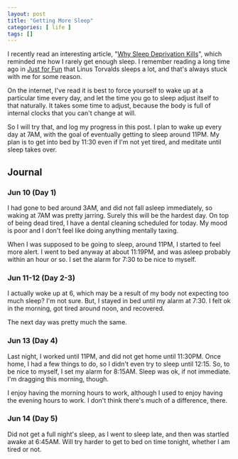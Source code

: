 ```yaml
---
layout: post
title: "Getting More Sleep"
categories: [ life ]
tags: []
---
```


I recently read an interesting article, "[Why Sleep Deprivation Kills][1]",
which reminded me how I rarely get enough sleep.  I remember reading a long
time ago in [Just for Fun][2] that Linus Torvalds sleeps a lot, and that's
always stuck with me for some reason.

On the internet, I've read it is best to force yourself to wake up at a
particular time every day, and let the time you go to sleep adjust itself to
that naturally.  It takes some time to adjust, because the body is full of
internal clocks that you can't change at will.

So I will try that, and log my progress in this post.  I plan to wake up
every day at 7AM, with the goal of eventually getting to sleep around 11PM.
My plan is to get into bed by 11:30 even if I'm not yet tired, and meditate
until sleep takes over.

## Journal ##

### Jun 10 (Day 1) ###

I had gone to bed around 3AM, and did not fall asleep immediately, so waking
at 7AM was pretty jarring.  Surely this will be the hardest day.  On top of
being dead tired, I have a dental cleaning scheduled for today.  My mood is
poor and I don't feel like doing anything mentally taxing.

When I was supposed to be going to sleep, around 11PM, I started to feel more
alert.  I went to bed anyway at about 11:19PM, and was asleep probably within
an hour or so.  I set the alarm for 7:30 to be nice to myself.

### Jun 11-12 (Day 2-3) ###

I actually woke up at 6, which may be a result of my body not expecting too
much sleep?  I'm not sure.  But, I stayed in bed until my alarm at 7:30.  I
felt ok in the morning, got tired around noon, and recovered.

The next day was pretty much the same.

### Jun 13 (Day 4) ###

Last night, I worked until 11PM, and did not get home until 11:30PM.  Once
home, I had a few things to do, so I didn't even try to sleep until 12:15.
So, to be nice to myself, I set my alarm for 8:15AM.  Sleep was ok, if not
immediate.  I'm dragging this morning, though.

I enjoy having the morning hours to work, although I used to enjoy having the
evening hours to work.  I don't think there's much of a difference, there.

### Jun 14 (Day 5) ###

Did not get a full night's sleep, as I went to sleep late, and then was
startled awake at 6:45AM.  Will try harder to get to bed on time tonight,
whether I am tired or not.


[1]: https://www.quantamagazine.org/why-sleep-deprivation-kills-20200604/?utm_source=pocket-newtab
[2]: https://archive.org/details/JustForFun

<!--
Local Variables:
fill-column: 77
End:
-->
